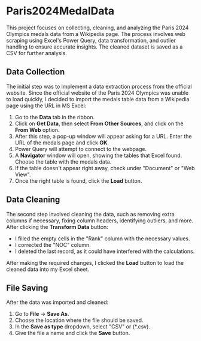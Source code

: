 # Paris2024MedalData
This project focuses on collecting, cleaning, and analyzing the Paris 2024 Olympics medals data from a Wikipedia page. The process involves web scraping using Excel's Power Query, data transformation, and outlier handling to ensure accurate insights. The cleaned dataset is saved as a CSV for further analysis.

## Data Collection
The initial step was to implement a data extraction process from the official website. Since the official website of the Paris 2024 Olympics was unable to load quickly, I decided to import the medals table data from a Wikipedia page using the URL in MS Excel:

1. Go to the **Data** tab in the ribbon.
2. Click on **Get Data**, then select **From Other Sources**, and click on the **From Web** option.
3. After this step, a pop-up window will appear asking for a URL. Enter the URL of the medals page and click **OK**. 
4. Power Query will attempt to connect to the webpage.
5. A **Navigator** window will open, showing the tables that Excel found. Choose the table with the medals data.
6. If the table doesn't appear right away, check under "Document" or "Web View".
7. Once the right table is found, click the **Load** button.

## Data Cleaning
The second step involved cleaning the data, such as removing extra columns if necessary, fixing column headers, identifying outliers, and more. After clicking the **Transform Data** button:
- I filled the empty cells in the "Rank" column with the necessary values.
- I corrected the "NOC" column.
- I deleted the last record, as it could have interfered with the calculations.

After making the required changes, I clicked the **Load** button to load the cleaned data into my Excel sheet.

## File Saving
After the data was imported and cleaned:
1. Go to **File** -> **Save As**.
2. Choose the location where the file should be saved.
3. In the **Save as type** dropdown, select "CSV" or (*.csv).
4. Give the file a name and click the **Save** button.
